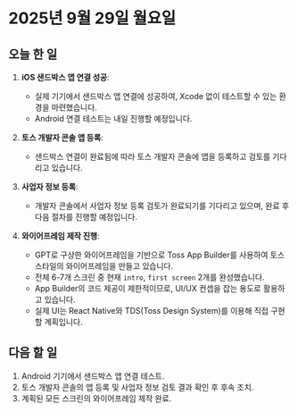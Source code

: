 # 2025년 9월 29일 월요일

## 오늘 한 일

1.  **iOS 샌드박스 앱 연결 성공**:
    *   실제 기기에서 샌드박스 앱 연결에 성공하여, Xcode 없이 테스트할 수 있는 환경을 마련했습니다.
    *   Android 연결 테스트는 내일 진행할 예정입니다.

2.  **토스 개발자 콘솔 앱 등록**:
    *   샌드박스 연결이 완료됨에 따라 토스 개발자 콘솔에 앱을 등록하고 검토를 기다리고 있습니다.

3.  **사업자 정보 등록**:
    *   개발자 콘솔에서 사업자 정보 등록 검토가 완료되기를 기다리고 있으며, 완료 후 다음 절차를 진행할 예정입니다.

4.  **와이어프레임 제작 진행**:
    *   GPT로 구상한 와이어프레임을 기반으로 Toss App Builder를 사용하여 토스 스타일의 와이어프레임을 만들고 있습니다.
    *   전체 6-7개 스크린 중 현재 `intro`, `first screen` 2개를 완성했습니다.
    *   App Builder의 코드 제공이 제한적이므로, UI/UX 컨셉을 잡는 용도로 활용하고 있습니다.
    *   실제 UI는 React Native와 TDS(Toss Design System)를 이용해 직접 구현할 계획입니다.

## 다음 할 일

1.  Android 기기에서 샌드박스 앱 연결 테스트.
2.  토스 개발자 콘솔의 앱 등록 및 사업자 정보 검토 결과 확인 후 후속 조치.
3.  계획된 모든 스크린의 와이어프레임 제작 완료.
